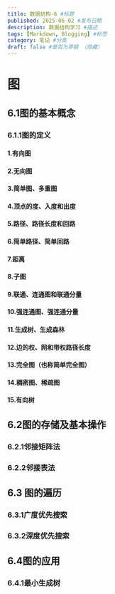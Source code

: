 ```yaml
---
title: 数据结构-6 #标题
published: 2025-06-02 #发布日期
description: 数据结构学习 #描述
tags: [Markdown, Blogging] #标签
category: 笔记 #分类
draft: false #是否为草稿 （隐藏）
---
```


# 图

## 6.1图的基本概念

### 6.1.1图的定义

#### 1.有向图

#### 2.无向图

#### 3.简单图、多重图

#### 4.顶点的度、入度和出度

#### 5.路径、路径长度和回路

#### 6.简单路径、简单回路

#### 7.距离

#### 8.子图

#### 9.联通、连通图和联通分量

#### 10.强连通图、强连通分量

#### 11.生成树、生成森林

#### 12.边的权、网和带权路径长度

#### 13.完全图（也称简单完全图）

#### 14.稠密图、稀疏图

#### 15.有向树

## 6.2图的存储及基本操作

### 6.2.1邻接矩阵法

### 6.2.2邻接表法

## 6.3 图的遍历

### 6.3.1广度优先搜索

### 6.3.2深度优先搜索

## 6.4图的应用

### 6.4.1最小生成树

